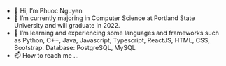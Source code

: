 - 👋 Hi, I’m Phuoc Nguyen
- 🌱 I’m currently majoring in Computer Science at Portland State University and will graduate in 2022.
- 💞️ I’m learning and experiencing some languages and frameworks such as Python, C++, Java, Javascript, Typescript, ReactJS, HTML, CSS, Bootstrap. Database: PostgreSQL, MySQL
- 📫 How to reach me ...

<!---
jesuispius/jesuispius is a ✨ special ✨ repository because its `README.md` (this file) appears on your GitHub profile.
You can click the Preview link to take a look at your changes.
--->
